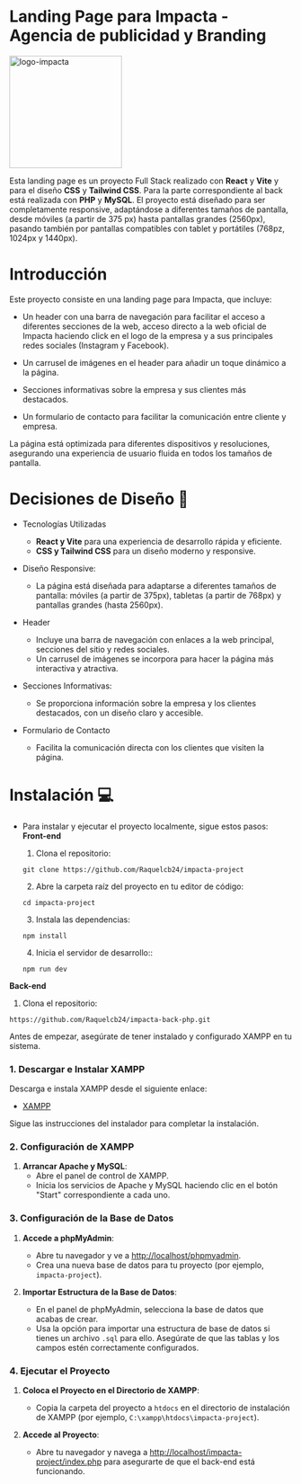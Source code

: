 
# Landing Page para Impacta - Agencia de publicidad y Branding

<img src="https://github.com/user-attachments/assets/4172e5bd-8423-4d34-894f-685073423079" alt="logo-impacta" width="200" />

Esta landing page es un proyecto Full Stack realizado con **React** y **Vite** y para el diseño **CSS** y **Tailwind CSS**.
Para la parte correspondiente al back está realizada con **PHP** y **MySQL**.
El proyecto está diseñado para ser completamente responsive, adaptándose a diferentes tamaños de pantalla, desde móviles (a partir de 375 px) hasta pantallas grandes (2560px), pasando también por pantallas compatibles con tablet y portátiles (768pz, 1024px y 1440px).

# Introducción
Este proyecto consiste en una landing page para Impacta, que incluye:

   * Un header con una barra de navegación para facilitar el acceso a diferentes secciones de la web, acceso directo a la web oficial de Impacta haciendo click en el logo de la empresa y a sus principales redes sociales (Instagram y Facebook).
    
   * Un carrusel de imágenes en el header para añadir un toque dinámico a la página.

   * Secciones informativas sobre la empresa y sus clientes más destacados.

  * Un formulario de contacto para facilitar la comunicación entre cliente y empresa.

La página está optimizada para diferentes dispositivos y resoluciones, asegurando una experiencia de usuario fluida en todos los tamaños de pantalla.

# Decisiones de Diseño 📱
    
* Tecnologías Utilizadas
  * **React y Vite** para una experiencia de desarrollo rápida y eficiente.
  * **CSS y Tailwind CSS** para un diseño moderno y responsive.

* Diseño Responsive:
  * La página está diseñada para adaptarse a diferentes tamaños de pantalla: móviles (a partir de 375px), tabletas (a partir de 768px) y pantallas grandes (hasta 2560px).

* Header
  * Incluye una barra de navegación con enlaces a la web principal, secciones del sitio y redes sociales.
  * Un carrusel de imágenes se incorpora para hacer la página más interactiva y atractiva.

* Secciones Informativas:
  * Se proporciona información sobre la empresa y los clientes destacados, con un diseño claro y accesible.

* Formulario de Contacto
  * Facilita la comunicación directa con los clientes que visiten la página.

# Instalación 	💻

* Para instalar y ejecutar el proyecto localmente, sigue estos pasos:
**Front-end**

  1. Clona el repositorio: 
  ````
  git clone https://github.com/Raquelcb24/impacta-project
  ````
  2. Abre la carpeta raíz del proyecto en tu editor de código:
  ````
  cd impacta-project
  ````
  3. Instala las dependencias:
  ````
  npm install
  ````
  4. Inicia el servidor de desarrollo::
  ````
  npm run dev
  ````
**Back-end**
  1. Clona el repositorio: 
  ````
  https://github.com/Raquelcb24/impacta-back-php.git
  ````


Antes de empezar, asegúrate de tener instalado y configurado XAMPP en tu sistema.
 ### 1. Descargar e Instalar XAMPP

Descarga e instala XAMPP desde el siguiente enlace:

- [XAMPP](https://www.apachefriends.org/es/index.html)

Sigue las instrucciones del instalador para completar la instalación.

### 2. Configuración de XAMPP

1. **Arrancar Apache y MySQL**:
   - Abre el panel de control de XAMPP.
   - Inicia los servicios de Apache y MySQL haciendo clic en el botón "Start" correspondiente a cada uno.

### 3. Configuración de la Base de Datos

1. **Accede a phpMyAdmin**:
   - Abre tu navegador y ve a [http://localhost/phpmyadmin](http://localhost/phpmyadmin).
   - Crea una nueva base de datos para tu proyecto (por ejemplo, `impacta-project`).

2. **Importar Estructura de la Base de Datos**:
   - En el panel de phpMyAdmin, selecciona la base de datos que acabas de crear.
   - Usa la opción para importar una estructura de base de datos si tienes un archivo `.sql` para ello. Asegúrate de que las tablas y los campos estén correctamente configurados.

### 4. Ejecutar el Proyecto

1. **Coloca el Proyecto en el Directorio de XAMPP**:
   - Copia la carpeta del proyecto a `htdocs` en el directorio de instalación de XAMPP (por ejemplo, `C:\xampp\htdocs\impacta-project`).

2. **Accede al Proyecto**:
   - Abre tu navegador y navega a [http://localhost/impacta-project/index.php](http://localhost/impacta-project/index.php) para asegurarte de que el back-end está funcionando.

